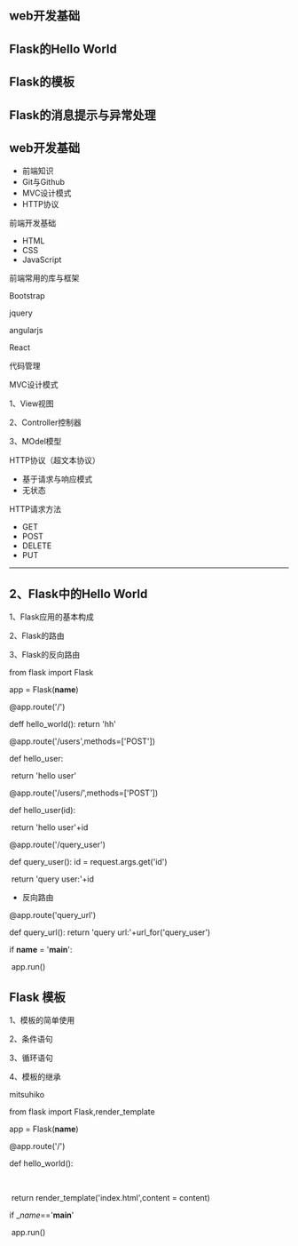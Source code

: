 ## web开发基础

## Flask的Hello World

## Flask的模板

## Flask的消息提示与异常处理



## web开发基础

- 前端知识
- Git与Github
- MVC设计模式
- HTTP协议

前端开发基础

- HTML
- CSS
- JavaScript

前端常用的库与框架

Bootstrap

jquery

angularjs

React



代码管理

MVC设计模式

1、View视图

2、Controller控制器

3、MOdel模型

HTTP协议（超文本协议）

- 基于请求与响应模式
- 无状态

HTTP请求方法

- GET
- POST
- DELETE
- PUT





--------------------------------------

## 2、Flask中的Hello  World

1、Flask应用的基本构成

2、Flask的路由

3、Flask的反向路由

from flask import Flask

app = Flask(__name__)

@app.route('/')

deff hello_world():
	return 'hh'

@app.route('/users',methods=['POST'])

def hello_user:

​	return 'hello user'

@app.route('/users/<id>',methods=['POST'])

def hello_user(id):

​	return 'hello user'+id

@app.route('/query_user')

def query_user():
	id = request.args.get('id')

​	return 'query  user:'+id



- 反向路由 

@app.route('query_url')

def query_url():
	return 'query url:'+url_for('query_user')



if __name__ = '__main__':

​		app.run()





## Flask 模板

1、模板的简单使用

2、条件语句

3、循环语句

4、模板的继承



mitsuhiko

from flask import Flask,render_template

app = Flask(__name__)

@app.route('/')

def hello_world():

​	

​	return render_template('index.html',content = content)



if __name_=='__main__'

​	app.run()

